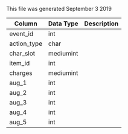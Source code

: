 This file was generated September 3 2019

| Column      | Data Type | Description |
| ----------- | --------- | ----------- |
| event_id    | int       |             |
| action_type | char      |             |
| char_slot   | mediumint |             |
| item_id     | int       |             |
| charges     | mediumint |             |
| aug_1       | int       |             |
| aug_2       | int       |             |
| aug_3       | int       |             |
| aug_4       | int       |             |
| aug_5       | int       |             |